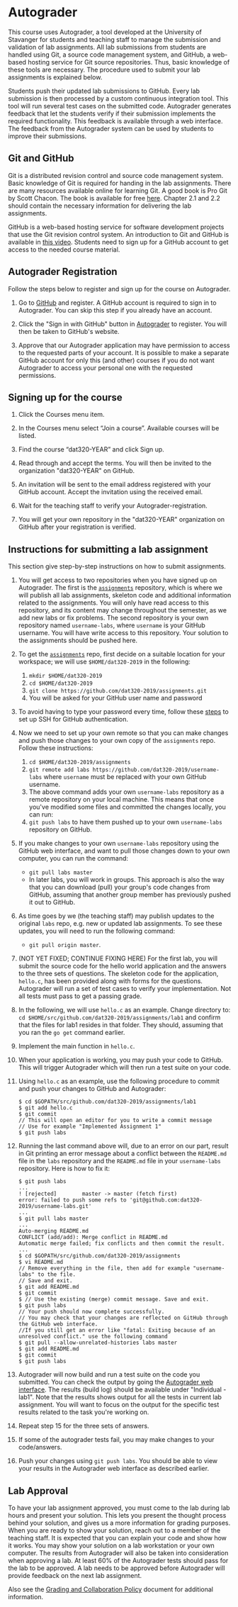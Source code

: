 # Autograder

This course uses Autograder, a tool developed at the University of Stavanger
for students and teaching staff to manage the submission and validation of
lab assignments. All lab submissions from students are handled using Git,
a source code management system, and GitHub, a web-based hosting service for
Git source repositories. Thus, basic knowledge of these tools are necessary.
The procedure used to submit your lab assignments is explained below.

Students push their updated lab submissions to GitHub. Every lab submission is
then processed by a custom continuous integration tool. This tool will run
several test cases on the submitted code. Autograder generates feedback that
let the students verify if their submission implements the required functionality.
This feedback is available through a web interface. The feedback from the
Autograder system can be used by students to improve their submissions.

## Git and GitHub

Git is a distributed revision control and source code management system. Basic
knowledge of Git is required for handing in the lab assignments. There are many
resources available online for learning Git. A good book is Pro Git by Scott
Chacon. The book is available for free [here](https://git-scm.com/book).
Chapter 2.1 and 2.2 should contain the necessary information for delivering the
lab assignments.

GitHub is a web-based hosting service for software development projects that
use the Git revision control system. An introduction to Git and GitHub is
available in [this video](http://youtu.be/U8GBXvdmHT4). Students need to sign
up for a GitHub account to get access to the needed course material.

## Autograder Registration

Follow the steps below to register and sign up for the course on Autograder.

1. Go to [GitHub](http://github.com) and register. A GitHub account is required
   to sign in to Autograder. You can skip this step if you already have an
   account.

2. Click the "Sign in with GitHub" button in
   [Autograder](http://ag.itest.run) to register. You will then be
   taken to GitHub's website.

3. Approve that our Autograder application may have permission to access to the
   requested parts of your account. It is possible to make a separate GitHub
   account for only this (and other) courses if you do not want Autograder to
   access your personal one with the requested permissions.

## Signing up for the course

1. Click the Courses menu item.

2. In the Courses menu select “Join a course”. Available courses will be listed.

3. Find the course “dat320-YEAR” and click Sign up.

4. Read through and accept the terms. You will then be invited to the
   organization "dat320-YEAR" on GitHub.

5. An invitation will be sent to the email address registered with your GitHub
   account. Accept the invitation using the received email.

6. Wait for the teaching staff to verify your Autograder-registration.

7. You will get your own repository in the "dat320-YEAR" organization on GitHub
   after your registration is verified.

## Instructions for submitting a lab assignment

This section give step-by-step instructions on how to submit assignments.

1. You will get access to two repositories when you have signed up on Autograder. 
   The first is the [`assignments`](https://github.com/dat320-2019/assignments)
   repository, which is where we will publish all lab assignments, skeleton code
   and additional information related to the assignments. You will only have read
   access to this repository, and its content may change throughout the semester,
   as we add new labs or fix problems. 
   The second repository is your own repository named `username-labs`, where
   `username` is your GitHub username. You will have write access to this
   repository. Your solution to the assignments should be pushed here.

2. To get the [`assignments`](https://github.com/dat320-2019/assignments) repo,
   first decide on a suitable location for your workspace; we will use 
   `$HOME/dat320-2019` in the following:
    1. `mkdir $HOME/dat320-2019`
    2. `cd $HOME/dat320-2019`
    3. `git clone https://github.com/dat320-2019/assignments.git`
    4. You will be asked for your GitHub user name and password

3. To avoid having to type your password every time, follow these
   [steps](https://github.com/dat320-2019/course-info/blob/master/github-ssh.md)
   to set up SSH for GitHub authentication.

4. Now we need to set up your own remote so that you can make changes and push
   those changes to your own copy of the `assignments` repo. Follow these instructions:
    1. `cd $HOME/dat320-2019/assignments`
    2. `git remote add labs https://github.com/dat320-2019/username-labs`
    where `username` must be replaced with your own GitHub username.
    3. The above command adds your own `username-labs` repository as a remote
    repository on your local machine. This means that once you've modified some
    files and committed the changes locally, you can run:
    4. `git push labs` to have them pushed up to your own `username-labs` repository on GitHub.

5. If you make changes to your own `username-labs` repository using the GitHub
   web interface, and want to pull those changes down to your own computer, you
   can run the command:
    * `git pull labs master`
    * In later labs, you will work in groups. This approach is also the way that
    you can download (pull) your group's code changes from GitHub, assuming that
    another group member has previously pushed it out to GitHub.

6. As time goes by we (the teaching staff) may publish updates to the
   original `labs` repo, e.g. new or updated lab assignments. To see these
   updates, you will need to run the following command:
    * `git pull origin master`.

7. (NOT YET FIXED; CONTINUE FIXING HERE) For the first lab, you will submit the source code for the hello world
   application and the answers to the three sets of questions. The skeleton code
   for the application, `hello.c`, has been provided along with forms for the
   questions. Autograder will run a set of test cases to verify your
   implementation. Not all tests must pass to get a passing grade.

8. In the following, we will use `hello.c` as an example. Change directory to:
   `cd $HOME/src/github.com/dat320-2019/assignments/lab1` and confirm that the files
   for lab1 resides in that folder. They should, assuming that you ran the `go
   get` command earlier.

9. Implement the main function in `hello.c`.

10. When your application is working, you may push your code to GitHub. This will
    trigger Autograder which will then run a test suite on your code.

11. Using `hello.c` as an example, use the following
    procedure to commit and push your changes to GitHub and Autograder:

    ```console
    $ cd $GOPATH/src/github.com/dat320-2019/assignments/lab1
    $ git add hello.c
    $ git commit
    // This will open an editor for you to write a commit message
    // Use for example "Implemented Assignment 1"
    $ git push labs
    ```

15. Running the last command above will, due to an error on our part, result in
    Git printing an error message about a conflict between the `README.md` file
    in the `labs` repository and the `README.md` file in your `username-labs`
    repository. Here is how to fix it:

    ```console
    $ git push labs
    ...
    ! [rejected]        master -> master (fetch first)
    error: failed to push some refs to 'git@github.com:dat320-2019/username-labs.git'
    ...
    $ git pull labs master
    ...
    Auto-merging README.md
    CONFLICT (add/add): Merge conflict in README.md
    Automatic merge failed; fix conflicts and then commit the result.
    ...
    $ cd $GOPATH/src/github.com/dat320-2019/assignments
    $ vi README.md
    // Remove everything in the file, then add for example "username-labs" to the file.
    // Save and exit.
    $ git add README.md
    $ git commit
    $ // Use the existing (merge) commit message. Save and exit.
    $ git push labs
    // Your push should now complete successfully.
    // You may check that your changes are reflected on GitHub through the GitHub web interface.
    //If you still get an error like "fatal: Exiting because of an unresolved conflict." use the following command
    $ git pull --allow-unrelated-histories labs master
    $ git add README.md
    $ git commit
    $ git push labs
    ```

16. Autograder will now build and run a test suite on the code you submitted.
    You can check the output by going the [Autograder web
    interface](http://ag.itest.run/). The results (build log) should be
    available under "Individual - lab1". Note that the results shows output
    for all the tests in current lab assignment. You will want to focus on the
    output for the specific test results related to the task you're working on.

17. Repeat step 15 for the three sets of answers.

18. If some of the autograder tests fail, you may make changes to your code/answers.

19. Push your changes using `git push labs`. You should be able to view your
    results in the Autograder web interface as described earlier.

## Lab Approval

To have your lab assignment approved, you must come to the lab during lab hours
and present your solution. This lets you present the thought process behind your
solution, and gives us a more information for grading purposes. When you are
ready to show your solution, reach out to a member of the teaching staff.
It is expected that you can explain your code and show how it works.
You may show your solution on a lab workstation or your own
computer. The results from Autograder will also be taken into consideration
when approving a lab. At least 60% of the Autograder tests should pass for the
lab to be approved. A lab needs to be approved before Autograder will provide
feedback on the next lab assignment.

Also see the [Grading and Collaboration
Policy](https://github.com/dat320-2019/course-info/blob/master/policy.md)
document for additional information.
